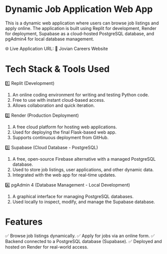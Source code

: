 
# Dynamic Job Application Web App
This is a dynamic web application where users can browse job listings and apply online. The application is built using Replit for development, Render for deployment, Supabase as a cloud-hosted PostgreSQL database, and pgAdmin4 for local database management.

🌐 Live Application URL:
🔗 Jovian Careers Website

# Tech Stack & Tools Used

1️⃣ Replit (Development)
1. An online coding environment for writing and testing Python code.
2. Free to use with instant cloud-based access.
3. Allows collaboration and quick iteration.

2️⃣ Render (Production Deployment)
1. A free cloud platform for hosting web applications.
2. Used for deploying the final Flask-based web app.
3. Supports continuous deployment from GitHub.

3️⃣ Supabase (Cloud Database - PostgreSQL)
1. A free, open-source Firebase alternative with a managed PostgreSQL database.
2. Used to store job listings, user applications, and other dynamic data.
3. Integrated with the web app for real-time updates.


4️⃣ pgAdmin 4 (Database Management - Local Development)
1. A graphical interface for managing PostgreSQL databases.
2. Used locally to inspect, modify, and manage the Supabase database.


# Features
✅ Browse job listings dynamically.
✅ Apply for jobs via an online form.
✅ Backend connected to a PostgreSQL database (Supabase).
✅ Deployed and hosted on Render for real-world access.

